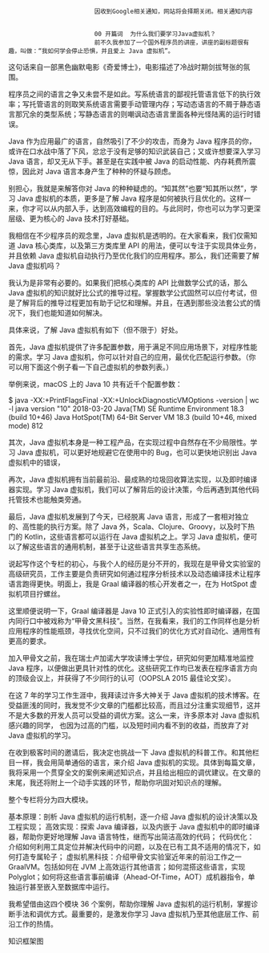 
                            
                            因收到Google相关通知，网站将会择期关闭。相关通知内容
                            
                            
                            00 开篇词  为什么我们要学习Java虚拟机？
                            前不久我参加了一个国外程序员的讲座，讲座的副标题很有趣，叫做：“我如何学会停止恐惧，并且爱上 Java 虚拟机”。

这句话来自一部黑色幽默电影《奇爱博士》，电影描述了冷战时期剑拔弩张的氛围。

程序员之间的语言之争又未尝不是如此。写系统语言的鄙视托管语言低下的执行效率；写托管语言的则取笑系统语言需要手动管理内存；写动态语言的不屑于静态语言那冗余的类型系统；写静态语言的则嘲讽动态语言里面各种光怪陆离的运行时错误。

Java 作为应用最广的语言，自然吸引了不少的攻击，而身为 Java 程序员的你，或许在口水战中落了下风，忿忿于没有足够的知识武装自己；又或许想要深入学习 Java 语言，却又无从下手。甚至是在实践中被 Java 的启动性能、内存耗费所震惊，因此对 Java 语言本身产生了种种的怀疑与顾虑。

别担心，我就是来解答你对 Java 的种种疑虑的。“知其然”也要“知其所以然”，学习 Java 虚拟机的本质，更多是了解 Java 程序是如何被执行且优化的。这样一来，你才可以从内部入手，达到高效编程的目的。与此同时，你也可以为学习更深层级、更为核心的 Java 技术打好基础。

我相信在不少程序员的观念里，Java 虚拟机是透明的。在大家看来，我们仅需知道 Java 核心类库，以及第三方类库里 API 的用法，便可以专注于实现具体业务，并且依赖 Java 虚拟机自动执行乃至优化我们的应用程序。那么，我们还需要了解 Java 虚拟机吗？

我认为是非常有必要的。如果我们把核心类库的 API 比做数学公式的话，那么 Java 虚拟机的知识就好比公式的推导过程。掌握数学公式固然可以应付考试，但是了解背后的推导过程更加有助于记忆和理解。并且，在遇到那些没法套公式的情况下，我们也能知道如何解决。

具体来说，了解 Java 虚拟机有如下（但不限于）好处。

首先，Java 虚拟机提供了许多配置参数，用于满足不同应用场景下，对程序性能的需求。学习 Java 虚拟机，你可以针对自己的应用，最优化匹配运行参数。（你可以用下面这个例子看一下自己虚拟机的参数列表。）

举例来说，macOS 上的 Java 10 共有近千个配置参数：
 
$ java -XX:+PrintFlagsFinal -XX:+UnlockDiagnosticVMOptions -version | wc -l
java version "10" 2018-03-20
Java(TM) SE Runtime Environment 18.3 (build 10+46)
Java HotSpot(TM) 64-Bit Server VM 18.3 (build 10+46, mixed mode)
     812


其次，Java 虚拟机本身是一种工程产品，在实现过程中自然存在不少局限性。学习 Java 虚拟机，可以更好地规避它在使用中的 Bug，也可以更快地识别出 Java 虚拟机中的错误，

再次，Java 虚拟机拥有当前最前沿、最成熟的垃圾回收算法实现，以及即时编译器实现。学习 Java 虚拟机，我们可以了解背后的设计决策，今后再遇到其他代码托管技术也能触类旁通。

最后，Java 虚拟机发展到了今天，已经脱离 Java 语言，形成了一套相对独立的、高性能的执行方案。除了 Java 外，Scala、Clojure、Groovy，以及时下热门的 Kotlin，这些语言都可以运行在 Java 虚拟机之上。学习 Java 虚拟机，便可以了解这些语言的通用机制，甚至于让这些语言共享生态系统。

说起写作这个专栏的初心，与我个人的经历是分不开的，我现在是甲骨文实验室的高级研究员，工作主要是负责研究如何通过程序分析技术以及动态编译技术让程序语言跑得更快。明面上，我是 Graal 编译器的核心开发者之一，在为 HotSpot 虚拟机项目拧螺丝。

这里顺便说明一下，Graal 编译器是 Java 10 正式引入的实验性即时编译器，在国内同行口中被戏称为“甲骨文黑科技”。当然，在我看来，我们的工作同样也是分析应用程序的性能瓶颈，寻找优化空间，只不过我们的优化方式对自动化、通用性有更高的要求。

加入甲骨文之前，我在瑞士卢加诺大学攻读博士学位，研究如何更加精准地监控 Java 程序，以便做出更具针对性的优化。这些研究工作均已发表在程序语言方向的顶级会议上，并获得了不少同行的认可（OOPSLA 2015 最佳论文奖）。

在这 7 年的学习工作生涯中，我拜读过许多大神关于 Java 虚拟机的技术博客。在受益匪浅的同时，我发觉不少文章的门槛都比较高，而且过分注重实现细节，这并不是大多数的开发人员可以受益的调优方案。这么一来，许多原本对 Java 虚拟机感兴趣的同学， 也因为过高的门槛，以及短时间内看不到的收益，而放弃了对 Java 虚拟机的学习。

在收到极客时间的邀请后，我决定也挑战一下 Java 虚拟机的科普工作。和其他栏目一样，我会用简单通俗的语言，来介绍 Java 虚拟机的实现。具体到每篇文章，我将采用一个贯穿全文的案例来阐述知识点，并且给出相应的调优建议。在文章的末尾，我还将附上一个动手实践的环节，帮助你巩固对知识点的理解。

整个专栏将分为四大模块。


基本原理：剖析 Java 虚拟机的运行机制，逐一介绍 Java 虚拟机的设计决策以及工程实现；
高效实现：探索 Java 编译器，以及内嵌于 Java 虚拟机中的即时编译器，帮助你更好地理解 Java 语言特性，继而写出简洁高效的代码；
代码优化：介绍如何利用工具定位并解决代码中的问题，以及在已有工具不适用的情况下，如何打造专属轮子；
虚拟机黑科技：介绍甲骨文实验室近年来的前沿工作之一 GraalVM。包括如何在 JVM 上高效运行其他语言；如何混搭这些语言，实现 Polyglot；如何将这些语言事前编译（Ahead-Of-Time，AOT）成机器指令，单独运行甚至嵌入至数据库中运行。


我希望借由这四个模块 36 个案例，帮助你理解 Java 虚拟机的运行机制，掌握诊断手法和调优方式。最重要的，是激发你学习 Java 虚拟机乃至其他底层工作、前沿工作的热情。

知识框架图



                        
                        
                            